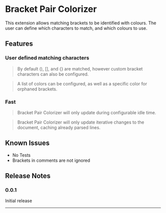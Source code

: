 # Bracket Pair Colorizer

This extension allows matching brackets to be identified with colours. The user can define which characters to match, and which colours to use.
## Features

### User defined matching characters
> By default (), [], and {} are matched, however custom bracket characters can also be configured.

> A list of colors can be configured, as well as a specific color for orphaned brackets.

### Fast

> Bracket Pair Colorizer will only update during configurable idle time.

> Bracket Pair Colorizer will only update iterative changes to the document, caching already parsed lines.

## Known Issues

* No Tests
* Brackets in comments are not ignored

## Release Notes

### 0.0.1

Initial release

-----------------------------------------------------------------------------------------------------------


